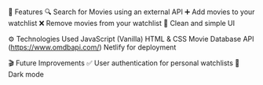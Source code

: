 🚀 Features
🔍 Search for Movies using an external API
➕ Add movies to your watchlist
❌ Remove movies from your watchlist
🎨 Clean and simple UI



⚙️ Technologies Used
JavaScript (Vanilla)
HTML & CSS
Movie Database API (https://www.omdbapi.com/)
Netlify for deployment

🎬 Future Improvements
✅ User authentication for personal watchlists
🎨 Dark mode
